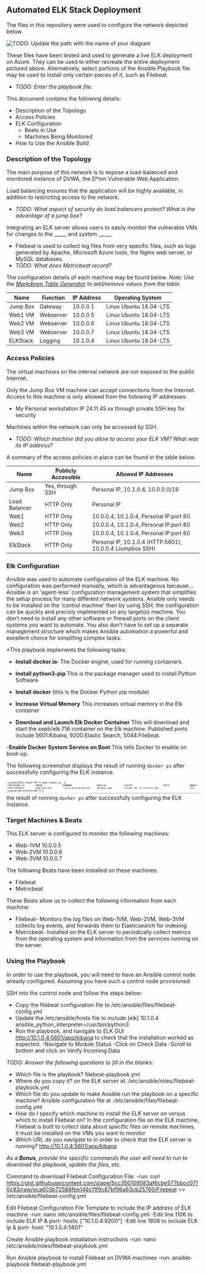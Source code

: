 ## Automated ELK Stack Deployment

The files in this repository were used to configure the network depicted below.

![TODO: Update the path with the name of your diagram](Images/diagram_filename.png)

These files have been tested and used to generate a live ELK deployment on Azure. They can be used to either recreate the entire deployment pictured above. Alternatively, select portions of the Ansible Playbook file may be used to install only certain pieces of it, such as Filebeat.

  - _TODO: Enter the playbook file._

This document contains the following details:
- Description of the Topologu
- Access Policies
- ELK Configuration
  - Beats in Use
  - Machines Being Monitored
- How to Use the Ansible Build


### Description of the Topology

The main purpose of this network is to expose a load-balanced and monitored instance of DVWA, the D*mn Vulnerable Web Application.

Load balancing ensures that the application will be highly available, in addition to restricting access to the network.
- _TODO: What aspect of security do load balancers protect? What is the advantage of a jump box?_

Integrating an ELK server allows users to easily monitor the vulnerable VMs for changes to the _____ and system _____.
- Filebeat is used to collect log files from very specific files, such as logs generated by Apache, Microsoft Azure tools, the Nginx web server, or MySQL databases.
- _TODO: What does Metricbeat record?_

The configuration details of each machine may be found below.
_Note: Use the [Markdown Table Generator](http://www.tablesgenerator.com/markdown_tables) to add/remove values from the table_.

| Name     | Function | IP Address |    Operating System     |
|----------|----------|------------|-------------------------|
| Jump Box | Gateway  | 10.0.0.1   | Linux Ubuntu 18.04-LTS  |
| Web1 VM  |Webserver | 10.0.0.5   | Linux Ubuntu 18.04-LTS  |
| Web2 VM  |Webserver | 10.0.0.6   | Linux Ubuntu 18.04-LTS  |
| Web3 VM  |Webserver | 10.0.0.7   | Linux Ubuntu 18.04-LTS  |
| ELKStack |Logging   | 10.1.0.4   | Linux Ubuntu 18.04-LTS  |

### Access Policies

The virtual machines on the internal network are not exposed to the public Internet. 

Only the Jump Box VM machine can accept connections from the Internet. Access to this machine is only allowed from the following IP addresses:
- My Personal workstation IP 24.11.45.xx through private SSH key for security

Machines within the network can only be accessed by SSH.
- _TODO: Which machine did you allow to access your ELK VM? What was its IP address?_

A summary of the access policies in place can be found in the table below.

| Name          | Publicly Accessible |    Allowed IP Addresses                                   |
|---------------|---------------------|-----------------------------------------------------------|
| Jump Box      | Yes, through SSH    | Personal IP, 10.1.0.4, 10.0.0.0/16                        |
| Load Balancer | HTTP Only           | Personal IP                                               |
| Web1          | HTTP Only           | 10.0.0.4, 10.1.0.4,  Personal IP:port 80                  |
| Web2          | HTTP Only           | 10.0.0.4, 10.1.0.4,  Personal IP:port 80                  |
| Web3          | HTTP Only           | 10.0.0.4, 10.1.0.4,  Personal IP:port 80                  |
| ElkStack      | HTTP Only           | Personal IP, 10.1.0.4 (HTTP:5601), 10.0.0.4 (Jumpbox SSH) |

### Elk Configuration

Ansible was used to automate configuration of the ELK machine. No configuration was performed manually, which is advantageous because...
Ansible is an 'agent-less' configuration management system that simplifies the setup process for many different network systems. Ansible only needs to be installed on the 'control machine' then by using SSH, the configuration can be quickly and precisly implimented on any target(s) machine. You don’t need to install any other software or firewall ports on the client systems you want to automate. You also don’t have to set up a separate management structure which makes Ansible automation a powerful and excellent choice for simplifing complex tasks.

*This playbook implements the following tasks:

- **Install docker.io**: The Docker engine, used for running containers.

- **Install python3-pip** This is the package manager used to install Python Software

- **Install docker** (this is the Docker Python pip module)

- **Increase Virtual Memory** This increases virtual memory in the Elk container

- **Download and Launch Elk Docker Container** This will download and start the sepb/elk:716 container on the Elk machine. Published ports include 5601:Kibana, 9200:Elastic Search, 5044:Filebeat.

-**Enable Docker System Service on Boot** This tells Docker to enable on boot-up.




The following screenshot displays the result of running `docker ps` after successfully configuring the ELK instance.

![ELK-vm-docker-ps.png](ELK-Stack-Project/ELK-vm-docker-ps.png) the result of running `docker ps` after successfully configuring the ELK instance.

### Target Machines & Beats
This ELK server is configured to monitor the following machines:
- Web-1VM 10.0.0.5 
- Web-2VM 10.0.0.6 
- Web-3VM 10.0.0.7

The following Beats have been installed on these machines:
- Filebeat
- Metricbeat

These Beats allow us to collect the following information from each machine:
- Filebeat- Monitors the log files on Web-1VM, Web-2VM, Web-3VM collects log events, and forwards them to Elasticsearch for indexing
- Metricbeat- Installed on the ELK server to periodically collect metrics from the operating system and information from the services running on the server.

### Using the Playbook
In order to use the playbook, you will need to have an Ansible control node already configured. Assuming you have such a control node provisioned: 

SSH into the control node and follow the steps below:
- Copy the filebeat configuration file to /etc/ansible/files/filebeat-config.yml 
- Update the /etc/ansible/hosts file to include [elk] 10.1.0.4 ansible_python_interpreter=/usr/bin/python3
- Run the playbook, and navigate to ELK GUI http://10.1.0.4:5601/app/kibana to check that the installation worked as expected. 
   -Navigate to Module Status
   -Click on Check Data
   -Scroll to bottom and click on Verify Incoming Data

_TODO: Answer the following questions to fill in the blanks:_
- Which file is the playbook? filebeat-playbook.yml 
- Where do you copy it? on the ELK server at: /etc/ansible/roles/filebeat-playbook.yml
- Which file do you update to make Ansible run the playbook on a specific machine? Ansible configuration file at :/etc/ansible/files/filebeat-config.yml 
- How do I specify which machine to install the ELK server on versus which to install Filebeat on? In the configuration file on the ELK machine, Filebeat is built to collect data about specific files on remote machines, it must be installed on the VMs you want to monitor   
- Which URL do you navigate to in order to check that the ELK server is running? http://10.1.0.4:5601/app/kibana

_As a **Bonus**, provide the specific commands the user will need to run to download the playbook, update the files, etc._

Command to download Filebeat Configuration File:
-run: curl https://gist.githubusercontent.com/slape/5cc350109583af6cbe577bbcc0710c93/raw/eca603b72586fbe148c11f9c87bf96a63cb25760/Filebeat >> /etc/ansible/filebeat-config.yml

Edit Filebeat Configuration File Template to include the IP address of ELK machine 
-run: nano /etc/ansible/files/filebeat-config.yml
   -Edit line 1106 to include ELK IP & port- hosts: ["10.1.0.4:9200"]
   -Edit line 1806 to include ELK Ip & port- host: "10.1.0.4:5601"

Create Ansible playbook installation instructions
-run: nano /etc/ansible/roles/filebeat-playbook.yml

Run Ansible playbook to install Filebeat on DVWA machines
-run: ansible-playbook filebeat-playbook.yml

